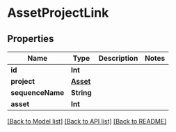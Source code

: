 # AssetProjectLink

## Properties

Name | Type | Description | Notes
------------ | ------------- | ------------- | -------------
**id** | **Int** |  | 
**project** | [**Asset**](Asset.md) |  | 
**sequenceName** | **String** |  | 
**asset** | **Int** |  | 

[[Back to Model list]](../README.md#documentation-for-models) [[Back to API list]](../README.md#documentation-for-api-endpoints) [[Back to README]](../README.md)


